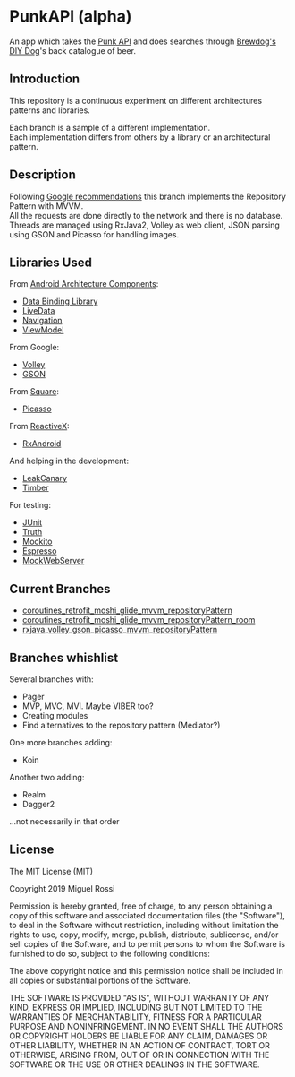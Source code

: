 PunkAPI (alpha)
===============

An app which takes the [Punk API](https://punkapi.com/ "Brewdog's DIY Dog searchable, filterable API that's completely free and open source") and does searches through [Brewdog's DIY Dog](https://www.brewdog.com/uk/beers/diy-dog "BrewDog's beer recipe compilation")'s back catalogue of beer.

Introduction
------------

This repository is a continuous experiment on different architectures patterns and libraries.

Each branch is a sample of a different implementation.<br />
Each implementation differs from others by a library or an architectural pattern.

Description
-----------

Following [Google recommendations](https://developer.android.com/jetpack/docs/guide "Guide to app architecture") this branch implements the Repository Pattern with MVVM.<br />
All the requests are done directly to the network and there is no database.<br />
Threads are managed using RxJava2, Volley as web client, JSON parsing using GSON and Picasso for handling images.

Libraries Used
--------------

From [Android Architecture Components](https://developer.android.com/topic/libraries/architecture/):
- [Data Binding Library](https://developer.android.com/topic/libraries/data-binding)
- [LiveData](https://developer.android.com/topic/libraries/architecture/livedata)
- [Navigation](https://developer.android.com/guide/navigation/)
- [ViewModel](https://developer.android.com/topic/libraries/architecture/viewmodel)

From Google:
- [Volley](https://developer.android.com/training/volley)
- [GSON](https://github.com/google/gson)

From [Square](https://square.github.io/):
- [Picasso](https://square.github.io/picasso/)

From [ReactiveX](http://reactivex.io/):
- [RxAndroid](https://github.com/ReactiveX/RxAndroid)

And helping in the development:
- [LeakCanary](https://square.github.io/leakcanary/)
- [Timber](https://github.com/JakeWharton/timber)

For testing:
- [JUnit](https://developer.android.com/training/testing/unit-testing/local-unit-tests)
- [Truth](https://truth.dev/)
- [Mockito](https://site.mockito.org/)
- [Espresso](https://developer.android.com/training/testing/espresso)
- [MockWebServer](https://github.com/square/okhttp/tree/master/mockwebserver)

Current Branches
----------------

- [coroutines_retrofit_moshi_glide_mvvm_repositoryPattern](https://github.com/MiguelRossi/PunkAPI/tree/coroutines_retrofit_moshi_glide_mvvm_repositoryPattern)
- [coroutines_retrofit_moshi_glide_mvvm_repositoryPattern_room](https://github.com/MiguelRossi/PunkAPI/tree/coroutines_retrofit_moshi_glide_mvvm_repositoryPattern_room)
- [rxjava_volley_gson_picasso_mvvm_repositoryPattern](https://github.com/MiguelRossi/PunkAPI/tree/rxjava_volley_gson_picasso_mvvm_repositoryPattern)

Branches whishlist
------------------

Several branches with:
- Pager
- MVP, MVC, MVI. Maybe VIBER too?
- Creating modules
- Find alternatives to the repository pattern (Mediator?)

One more branches adding:
- Koin

Another two adding:
- Realm
- Dagger2

...not necessarily in that order

License
-------

The MIT License (MIT)

Copyright 2019 Miguel Rossi

Permission is hereby granted, free of charge, to any person obtaining a copy of this software and associated documentation files (the "Software"), to deal in the Software without restriction, including without limitation the rights to use, copy, modify, merge, publish, distribute, sublicense, and/or sell copies of the Software, and to permit persons to whom the Software is furnished to do so, subject to the following conditions:

The above copyright notice and this permission notice shall be included in all copies or substantial portions of the Software.

THE SOFTWARE IS PROVIDED "AS IS", WITHOUT WARRANTY OF ANY KIND, EXPRESS OR IMPLIED, INCLUDING BUT NOT LIMITED TO THE WARRANTIES OF MERCHANTABILITY, FITNESS FOR A PARTICULAR PURPOSE AND NONINFRINGEMENT. IN NO EVENT SHALL THE AUTHORS OR COPYRIGHT HOLDERS BE LIABLE FOR ANY CLAIM, DAMAGES OR OTHER LIABILITY, WHETHER IN AN ACTION OF CONTRACT, TORT OR OTHERWISE, ARISING FROM, OUT OF OR IN CONNECTION WITH THE SOFTWARE OR THE USE OR OTHER DEALINGS IN THE SOFTWARE.
